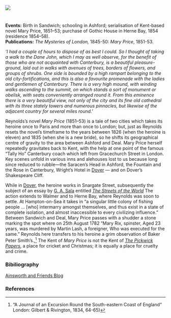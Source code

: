 <a href="https://dev.visual-essays.app"><img src="https://dev-visual-essays.netlify.app/images/ve-button.png"/></a> 
<param author="Peter Merchant" banner="/images/banners/19c.jpg" layout="vtl" title="G. W. M. Reynolds (1814 – 1879)" ve-config/>

<param aliases="Dane John" eid="Q17647042" ve-entity/>
<param aliases="Sandwich" eid="Q26163" ve-entity/>
<param aliases="Ashford" eid="Q725261" ve-entity/>
<param aliases="Herne Bay" eid="Q929286" ve-entity/>
<param aliases="Deal" eid="Q1011096" ve-entity/>
<param aliases="Dover" eid="Q179224" ve-entity/>
<param aliases="Hampton-on-Sea" eid="Q5646148" ve-entity/>
<param aliases="Canterbury" eid="Q29303" ve-entity/>
<param aliases="Snargate Street" eid="Q26550125" ve-entity/>
<param aliases="Walmer" eid="Q2551894" ve-entity/>

#

**Events:** Birth in Sandwich; schooling in Ashford; serialisation of Kent-based novel Mary Price, 1851–53; purchase of Gothic House in Herne Bay, 1854 (residence 1854–58).   
**Publications:** _The Mysteries of London,_ 1845-50: _Mary Price_, 1851-53.   
<param label="Sandwich" url="https://stor.artstor.org/stor/3087858b-da37-4628-9bf4-b8ea685e6b71" ve-image/>
<param ve-image-v2 manifest="https://iiif.juncture-digital.org/wc:G_W_M_Reynolds_Author.jpg/manifest.json">
<param center="Q26163" ve-map zoom="10"/>
<param center="Q725261" ve-map zoom="10"/>
<param center="Q929286" ve-map zoom="10"/>

_‘I had a couple of hours to dispose of as best I could. So I thought of taking a walk to the Dane John, which I may as well observe, for the benefit of those who are not acquainted with Canterbury, is a beautiful pleasure-ground, laid out in walks with avenues of trees, borders of flowers, and groups of shrubs. One side is bounded by a high rampart belonging to the old city-fortifications, and this is also a favourite promenade with the ladies and gentlemen of Canterbury. There is a very high mound, with winding walks ascending to the summit, on which stands a sort of monument or obelisk, with seats conveniently arranged round it. From this eminence there is a very beautiful view, not only of the city and its fine old cathedral with its three stately towers and numerous pinnacles, but likewise of the adjacent country for several miles round.’_
<param ve-image-v2 manifest="https://iiif.juncture-digital.org/wc:Londres%2C_Edimburgo%2C_Dubl%C3%ADn%2C_1886_107393_%284100573256%29.jpg/manifest.json">
<param ve-image-v2 manifest="https://iiif.juncture-digital.org/wc:Dane_John_gardens_-_geograph.org.uk_-_746465.jpg/manifest.json">
<param center="Q17647042" ve-map zoom="10"/>

Reynolds’s novel _Mary Price_ (1851–53) is a tale of two cities which takes its heroine once to Paris and more than once to London; but, just as Reynolds resets the novel’s timeframe to the years between 1826 (when the heroine is eleven) and 1835 (when she is a new bride), so he shifts its geographical centre of gravity to the area between Ashford and Deal. Mary Price herself repeatedly gravitates back to Kent, with the help at one point of the famous “Tally Ho” Canterbury coach which left from Gracechurch Street in London. Key scenes unfold in various inns and alehouses lost to us because long since reduced to rubble—the Saracen’s Head in Ashford, the Fountain and the Rose in Canterbury, Wright’s Hotel in [Dover](/dickens/19c-dover) — and on Dover’s Shakespeare Cliff. 
<param ve-image-v2 manifest="https://iiif.juncture-digital.org/gh:kent-map/images/19c/Mary Price on Dover Beach.jpg/manifest.json">
<param ve-image-v2 manifest="https://iiif.juncture-digital.org/wc:Shakespeare_Cliff%2C_Dover%2C_1849_RMG_BHC1212.tiff/manifest.json">
<param ve-image-v2 manifest="https://iiif.juncture-digital.org/gh:kent-map/images/19c/TurnerDoverD18185410.jpg/manifest.json">
<param center="Q725261" ve-map zoom="10"/>
<param center="Q1011096" ve-map zoom="10"/>
<param center="Q23298" ve-map zoom="10"/>
<param center="Q29303" ve-map zoom="10"/>

While in [Dover](/dickens/19c-dover), the heroine works in Snargate Street, subsequently the subject of an essay by [G. A. Sala](/19c/19c-sala-biography) entitled [_The Streets of the World_](https://search.proquest.com/britishperiodicals/docview/6520718/fulltextPDF/88A85DA9A4A94A39PQ/3?accountid=9869) The action extends to Walmer and to Herne Bay, where Reynolds was soon to settle. At Hampton-on-Sea it takes in “a singular little colony of fishing people … [who] intermarry amongst themselves, and thus exist in a state of complete isolation, and almost inaccessible to every civilizing influence.”  Between Sandwich and Deal, Mary Price passes with a shudder a stone marking the spot where on 25th August 1782 “Mary Rix, spinster, Aged 23 years, was murdered by Martin Lash, a foreigner, Who was executed for the same.” Reynolds here transfers to his heroine a grim observation of Baker Peter Smith’s.,[^ref1] The Kent of _Mary Price_ is not the Kent of [_The Pickwick Papers_](/dickens/pickwick-papers), a place for cricket and Christmas; it is equally a place for cruelty and crime.
<param attribution="Drawn by G. Shepherd" label="Snargate Street Dover, 1830" url="https://stor.artstor.org/stor/1f7f1801-76e2-4b52-8fa1-996e0d735573" ve-image/>
<param center="Q26551025" ve-map zoom="10"/>
<param center="Q2551894" ve-map zoom="10"/>
<param center="Q179224" ve-map zoom="10"/>
<param center="Q929286" ve-map zoom="10"/>
<param center="Q5646148" ve-map zoom="10"/>
<param center="Q26163" ve-map zoom="10"/>
<param center="Q1011096" ve-map zoom="10"/>


### Bibiliography

[Ainsworth and Friends Blog](https://ainsworthandfriends.wordpress.com/2013/02/13/the-man-who-wasnt-dickens/)

### References

[^ref1]: “A Journal of an Excursion Round the South-eastern Coast of England“ London: Gilbert &amp; Rivington, 1834, 64-65)
